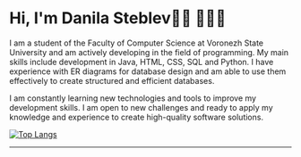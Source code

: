 
  

# **Hi, I'm Danila Steblev👋🏼 👨🏻‍💻**
  




 
  
I am a student of the Faculty of Computer Science at Voronezh State University and am actively developing in the field of programming. My main skills include development in Java, HTML, CSS, SQL and Python. I have experience with ER diagrams for database design and am able to use them effectively to create structured and efficient databases.

I am constantly learning new technologies and tools to improve my development skills. I am open to new challenges and ready to apply my knowledge and experience to create high-quality software solutions.



 [![Top Langs](https://github-readme-stats.vercel.app/api/top-langs/?username=danielsteblev&layout=compact&theme=white)](https://github.com/anuraghazra/github-readme-stats)

----
